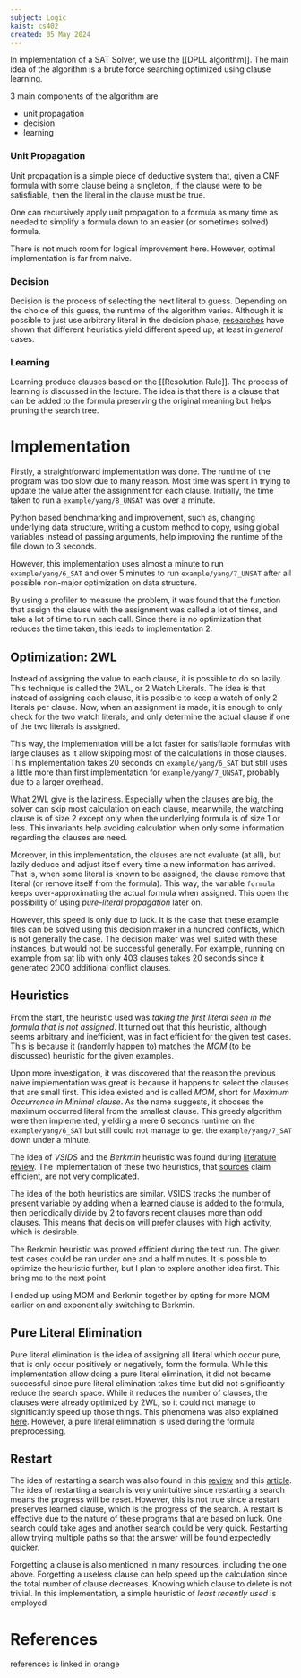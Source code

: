 ```yaml
---
subject: Logic
kaist: cs402
created: 05 May 2024
---
```

In implementation of a SAT Solver, we use the [[DPLL algorithm]]. The main idea of the algorithm is a brute force searching optimized using clause learning. 

3 main components of the algorithm are 
- unit propagation
- decision
- learning

### Unit Propagation
 Unit propagation is a simple piece of deductive system that, given a CNF formula with some clause being a singleton, if the clause were to be satisfiable, then the literal in the clause must be true. 

One can recursively apply unit propagation to a formula as many time as needed to simplify a formula down to an easier (or sometimes solved) formula. 

There is not much room for logical improvement here. However, optimal implementation is far from naive. 

### Decision
Decision is the process of selecting the next literal to guess. Depending on the choice of this guess, the runtime of the algorithm varies. Although it is possible to just use arbitrary literal in the decision phase, [researches](https://baldur.iti.kit.edu/sat/files/2019/l08.pdf) have shown that different heuristics yield different speed up, at least in *general* cases. 

### Learning
Learning produce clauses based on the [[Resolution Rule]]. The process of learning is discussed in the lecture. The idea is that there is a clause that can be added to the formula preserving the original meaning but helps pruning the search tree. 

# Implementation
Firstly, a straightforward implementation was done. The runtime of the program was too slow due to many reason. Most time was spent in trying to update the value after the assignment for each clause. Initially, the time taken to run a `example/yang/8_UNSAT` was over a minute. 

Python based benchmarking and improvement, such as, changing underlying data structure, writing a custom method to copy, using global variables instead of passing arguments, help improving the runtime of the file down to 3 seconds. 

However, this implementation uses almost a minute to run `example/yang/6_SAT` and over 5 minutes to run `example/yang/7_UNSAT` after all possible non-major optimization on data structure.

By using a profiler to measure the problem, it was found that the function that assign the clause with the assignment was called a lot of times, and take a lot of time to run each call. Since there is no optimization that reduces the time taken, this leads to implementation 2. 
## Optimization: 2WL
Instead of assigning the value to each clause, it is possible to do so lazily. This technique is called the 2WL, or 2 Watch Literals. The idea is that instead of assigning each clause, it is possible to keep a watch of only 2 literals per clause. Now, when an assignment is made, it is enough to only check for the two watch literals, and only determine the actual clause if one of the two literals is assigned. 

This way, the implementation will be a lot faster for satisfiable formulas with large clauses as it allow skipping most of the calculations in those clauses. This implementation takes 20 seconds on `example/yang/6_SAT` but still uses a little more than first implementation for `example/yang/7_UNSAT`, probably due to a larger overhead.

What 2WL give is the laziness. Especially when the clauses are big, the solver can skip most calculation on each clause, meanwhile, the watching clause is of size 2 except only when the underlying formula is of size 1 or less. This invariants help avoiding calculation when only some information regarding the clauses are need.

Moreover, in this implementation, the clauses are not evaluate (at all), but lazily deduce and adjust itself every time a new information has arrived. That is, when some literal is known to be assigned, the clause remove that literal (or remove itself from the formula). This way, the variable `formula` keeps over-approximating the actual formula when assigned. This open the possibility of using *pure-literal propagation* later on.

However, this speed is only due to luck. It is the case that these example files can be solved using this decision maker in a hundred conflicts, which is not generally the case. The decision maker was well suited with these instances, but would not be successful generally. For example, running on example from sat lib with only 403 clauses takes 20 seconds since it generated 2000 additional conflict clauses.
## Heuristics
From the start, the heuristic used was *taking the first literal seen in the formula that is not assigned*. It turned out that this heuristic, although seems arbitrary and inefficient, was in fact efficient for the given test cases. This is because it (randomly happen to) matches the *MOM* (to be discussed) heuristic for the given examples.

Upon more investigation, it was discovered that the reason the previous naive implementation was great is because it happens to select the clauses that are small first. This idea existed and is called *MOM*, short for *Maximum Occurrence in Minimal clause*. As the name suggests, it chooses the maximum occurred literal from the smallest clause. This greedy algorithm were then implemented, yielding a mere 6 seconds runtime on the `example/yang/6_SAT` but still could not manage to get the `example/yang/7_SAT` down under a minute.

The idea of *VSIDS* and the *Berkmin* heuristic was found during [literature review](https://www.inesc-id.pt/ficheiros/publicacoes/4106.pdf). The implementation of these two heuristics, that [sources](https://link.springer.com/article/10.1007/s10462-018-9628-0) claim efficient, are not very complicated.

The idea of the both heuristics are similar. VSIDS tracks the number of present variable by adding when a learned clause is added to the formula, then periodically divide by 2 to favors recent clauses more than odd clauses. This means that decision will prefer clauses with high activity, which is desirable.

The Berkmin heuristic was proved efficient during the test run. The given test cases could be ran under one and a half minutes. It is possible to optimize the heuristic further, but I plan to explore another idea first. This bring me to the next point

I ended up using MOM and Berkmin together by opting for more MOM earlier on and exponentially switching to Berkmin.
## Pure Literal Elimination
Pure literal elimination is the idea of assigning all literal which occur pure, that is only occur positively or negatively, form the formula. While this implementation allow doing a pure literal elimination, it did not became successful since pure literal elimination takes time but did not significantly reduce the search space. While it reduces the number of clauses, the clauses were already optimized by 2WL, so it could not manage to significantly speed up those things. This phenomena was also explained [here](https://cs.stackexchange.com/users/114/kyle-jones). However, a pure literal elimination is used during the formula preprocessing.
## Restart
The idea of restarting a search was also found in this [review](https://doi.org/10.1007/978-3-319-41842-1_12) and this [article](http://users.cecs.anu.edu.au/~jinbo/07-ijcai-restarts.pdf). The idea of restarting a search is very unintuitive since restarting a search means the progress will be reset. However, this is not true since a restart preserves learned clause, which is the progress of the search. A restart is effective due to the nature of these programs that are based on luck. One search could take ages and another search could be very quick. Restarting allow trying multiple paths so that the answer will be found expectedly quicker.

Forgetting a clause is also mentioned in many resources, including the one above. Forgetting a useless clause can help speed up the calculation since the total number of clause decreases. Knowing which clause to delete is not trivial. In this implementation, a simple heuristic of *least recently used* is employed

# References 
references is linked in orange